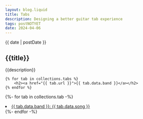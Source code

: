 ```yaml
---
layout: blog.liquid
title: Tabs
description: Designing a better guitar tab experience
tags: postNOTYET
date: 2024-04-06
---
```




<section class="hero"><time class="meta-date" datetime="{{ date | postDate }}">{{ date | postDate }}</time>

# {{title}}

{{description}}

</section>

<section>

    {% for tab in collections.tabs %}
        <h2><a href="{{ tab.url }}">{{ tab.data.band }}</a></h2>
    {% endfor %}



{%- for tab in collections.tab -%}
  <li><a href="{{ tab.url }}">{{ tab.data.band }}: {{ tab.data.song }}</a></li>
{%- endfor -%}


</section>


